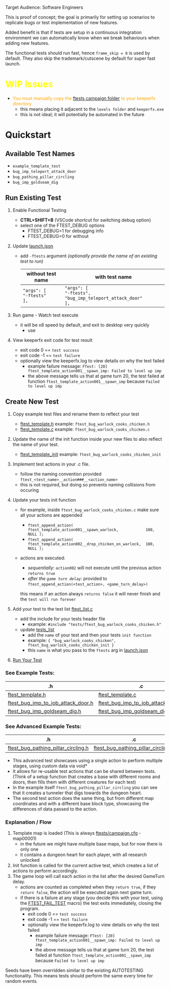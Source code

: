 Target Audience: Software Engineers

This is proof of concept; the goal is primarily for setting up scenarios to replicate bugs or test implementation of new features.

Added benefit is that if tests are setup in a continuous integration environment we can automatically know when we break behaviours when adding new features.

The functional tests should run fast, hence `frame_skip = 8` is used by default.
They also skip the trademark/cutscene by default for super fast launch.

# <span style="color:yellow">WIP Issues</span>

- <span style="color:orange">You must manually copy the [ftests campaign folder](../../ftests/) to your keeperfx directory</span>
    - this means placing it adjacent to the `levels folder` and `keeperfx.exe`
    - this is not ideal; it will potentially be automated in the future

# Quickstart

## Available Test Names

- `example_template_test`
- `bug_imp_teleport_attack_door`
- `bug_pathing_pillar_circling`
- `bug_imp_goldseam_dig`

## Run Existing Test

1. Enable Functional Testing
    - <b>CTRL+SHIFT+B</b> (VSCode shortcut for switching debug option)
    - select one of the FTEST_DEBUG options
        - FTEST_DEBUG=1 for debugging info
        - FTEST_DEBUG=0 for without
2. Update [launch.json](../../.vscode/launch.json)
    - add `-ftests` argument *(optionally provide the name of an existing test to run)*

        | without test name | with test name |
        |----------|-------------|
        | `"args": [`<br/>`"-ftests"`<br/>`],` | `"args": [`<br/>`"-ftests", "bug_imp_teleport_attack_door"`<br/>`],` |

3. Run game - Watch test execute
    - it will be x8 speed by default, and exit to desktop very quickly
        - use
4. View keeperfx exit code for test result
    - exit code 0 == `test success`
    - exit code -1 == `test failure`
    - optionally view the keeperfx.log to view details on why the test failed
        - example failure message: `FTest: [20] ftest_template_action001__spawn_imp: Failed to level up imp`
        - the above message tells us that at game turn 20, the test failed at function `ftest_template_action001__spawn_imp` because `Failed to level up imp`

## Create New Test

1. Copy example test files and rename them to reflect your test
    - [ftest_template.h](./tests/ftest_template.h) example: `ftest_bug_warlock_cooks_chicken.h`
    - [ftest_template.c](./tests/ftest_template.c) example: `ftest_bug_warlock_cooks_chicken.c`
2. Update the name of the init function inside your new files to also reflect the name of your test.
    - [ftest_template_init](./tests/ftest_template.h#L17) example: `ftest_bug_warlock_cooks_chicken_init`
3. Implement test actions in your .c file.
    - follow the naming convention provided `ftest_<test_name>__action###__<action_name>`
    - this is not required, but doing so prevents naming collisions from occuring
4. Update your tests init function
    - for example, inside `ftest_bug_warlock_cooks_chicken.c` make sure all your actions are appended
        - `ftest_append_action( ftest_template_action001__spawn_warlock,            100, NULL );`
        - `ftest_append_action( ftest_template_action002__drop_chicken_on_warlock,  100, NULL );`
    - actions are executed:
        - *sequentially*: `action002` will not execute until the previous action `returns true`
        - *after the `game turn delay`*: provided to `ftest_append_action(<test_action>, <game_turn_delay>)`
        
         this means if an action always `returns false` it will never finish and the `test will run forever`
     
5. Add your test to the test list [ftest_list.c](./ftest_list.c)
    - add the include for your tests header file
        - example: `#include "tests/ftest_bug_warlock_cooks_chicken.h"`
    - update [tests_list](./ftest_list.c#L29)
        - add the `name` of your test and then your tests `init function`
        - example: `{ "bug_warlock_cooks_chicken", ftest_bug_warlock_cooks_chicken_init }`
        - this `name` is what you pass to the `ftests` arg in [launch.json](../../.vscode/launch.json)
6. [Run Your Test](#run-existing-test)

###  See Example Tests:

| .h | .c |
|----------------------------------------|----------------------------------------|
| [ftest_template.h](./tests/ftest_template.h) | [ftest_template.c](./tests/ftest_template.c) |
| [ftest_bug_imp_tp_job_attack_door.h](./tests/ftest_bug_imp_tp_job_attack_door.h) | [ftest_bug_imp_tp_job_attack_door.c](./tests/ftest_bug_imp_tp_job_attack_door.c) |
| [ftest_bug_imp_goldseam_dig.h](./tests/ftest_bug_imp_goldseam_dig.h) | [ftest_bug_imp_goldseam_dig.c](./tests/ftest_bug_imp_goldseam_dig.c) |

### See Advanced Example Tests:

| .h | .c |
|----------------------------------------|----------------------------------------|
| [ftest_bug_pathing_pillar_circling.h](./tests/ftest_bug_pathing_pillar_circling.h) | [ftest_bug_pathing_pillar_circling.c](./tests/ftest_bug_pathing_pillar_circling.c) |

- This advanced test showcases using a single action to perform multiple stages, using custom data via void*
- It allows for re-usable test actions that can be shared between tests. (Think of a setup function that creates a base with different rooms and doors, then fills them with different creatures for each test)
- In the example itself `ftest_bug_pathing_pillar_circling` you can see that it creates a tunneler that digs towards the dungeon heart.
- The second test action does the same thing, but from different map coordinates and with a different base block type, showcasing the differences of data passed to the action.

### Explanation / Flow

1. Template map is loaded (This is always [ftests/campaign.cfg](../../ftests/campaign.cfg) - map00001)
    - in the future we might have multiple base maps, but for now there is only one
    - it contains a dungeon heart for each player, with all research unlocked
2. Init function is called for the current active test, which creates a list of actions to perform accordingly.
3. The game loop will call each action in the list after the desired GameTurn delay.
    - actions are counted as completed when they `return true`, if they `return false`, the action will be executed again next game turn.
    - if there is a failure at any stage (you decide this with your test, using the [FTEST_FAIL_TEST](./ftest.h#L24) macro) the test exits immediately, closing the program.
        - exit code 0 == `test success`
        - exit code -1 == `test failure`
        - optionally view the keeperfx.log to view details on why the test failed
            - example failure message: `FTest: [20] ftest_template_action001__spawn_imp: Failed to level up imp`
            - the above message tells us that at game turn 20, the test failed at function `ftest_template_action001__spawn_imp` because `Failed to level up imp`

Seeds have been overridden similar to the existing AUTOTESTING functionality. This means tests should perform the same every time for random events.